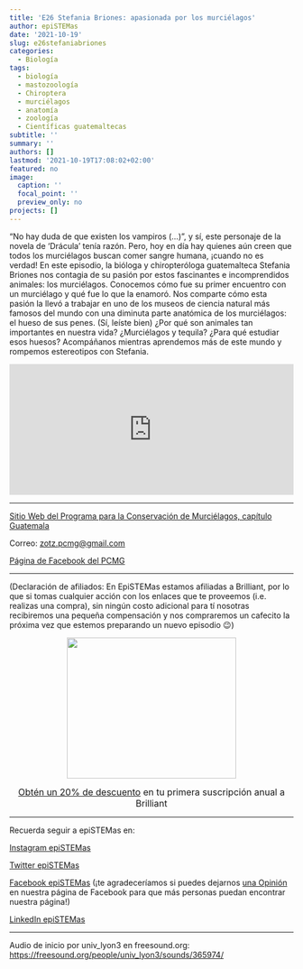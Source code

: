 ```yaml
---
title: 'E26 Stefania Briones: apasionada por los murciélagos'
author: epiSTEMas
date: '2021-10-19'
slug: e26stefaniabriones
categories:
  - Biología
tags:
  - biología
  - mastozoología
  - Chiroptera
  - murciélagos
  - anatomía
  - zoología
  - Científicas guatemaltecas
subtitle: ''
summary: ''
authors: []
lastmod: '2021-10-19T17:08:02+02:00'
featured: no
image:
  caption: ''
  focal_point: ''
  preview_only: no
projects: []
---
```



“No hay duda de que existen los vampiros (…)”, y sí, este personaje de la novela de ‘Drácula’ tenía razón. Pero, hoy en día hay quienes aún creen que todos los murciélagos buscan comer sangre humana, ¡cuando no es verdad! En este episodio, la bióloga y chiropteróloga guatemalteca Stefania Briones nos contagia de su pasión por estos fascinantes e incomprendidos animales: los murciélagos. Conocemos cómo fue su primer encuentro con un murciélago y qué fue lo que la enamoró. Nos comparte cómo esta pasión la llevó a trabajar en uno de los museos de ciencia natural más famosos del mundo con una diminuta parte anatómica de los murciélagos: el hueso de sus penes. (Sí, leíste bien) ¿Por qué son animales tan importantes en nuestra vida? ¿Murciélagos y tequila? ¿Para qué estudiar esos huesos? Acompáñanos mientras aprendemos más de este mundo y rompemos estereotipos con Stefania.

<iframe src="https://open.spotify.com/embed/episode/60TyTXjc1t46kyzcUWBFJw" width="100%" height="232" frameBorder="0" allowfullscreen="" allow="autoplay; clipboard-write; encrypted-media; fullscreen; picture-in-picture"></iframe>

- - - - -

[Sitio Web del Programa para la Conservación de Murciélagos, capítulo Guatemala](https://sites.google.com/site/pcmguatemala/)

Correo: zotz.pcmg@gmail.com

[Página de Facebook del PCMG](https://www.facebook.com/pcmg.murcielagosguatemala/)

- - - - -

(Declaración de afiliados: En EpiSTEMas estamos afiliadas a Brilliant, por lo que si tomas cualquier acción con los enlaces que te proveemos (i.e. realizas una compra), sin ningún costo adicional para tí nosotras recibiremos una pequeña compensación y nos compraremos un cafecito la próxima vez que estemos preparando un nuevo episodio 😉)

<center>
<a href="https://brilliant.sjv.io/c/2994553/1003364/12858?subId1=epiSTEMas&u=http%3A%2F%2Fbrilliant.org%2Fimpactnetwork%2F%3Firclickid%3D%7Bclickid%7D%26utm_medium%3Daffiliates%26utm_campaign%3D%7Birpid%7D%26utm_source%3D%7Bmp_value1%7D%26utm_content%3D%7Btimestamp%7D_%7Biradtype%7D_%7Biradname%7D%26utm_term%3D%7Bmp_value2%7D" target="_top" id="1003364"><img src="//a.impactradius-go.com/display-ad/12858-1003364" border="0" alt="" width="300" height="250"/></a><img height="0" width="0" src="https://imp.pxf.io/i/2994553/1003364/12858?subId1=epiSTEMas" style="position:absolute;visibility:hidden;" border="1" />


<font size="3"> [Obtén un 20% de descuento](https://brilliant.sjv.io/c/2994553/1003358/12858?subId1=EpiSTEMas&u=http%3A%2F%2Fbrilliant.org%2Fimpactnetwork%2F) en tu primera suscripción anual a Brilliant </font> 
</center>


- - - - -

Recuerda seguir a epiSTEMas en:

[Instagram epiSTEMas](https://www.instagram.com/epistemas/)  

[Twitter epiSTEMas](https://twitter.com/epiSTEMas_Pod)

[Facebook epiSTEMas](https://www.facebook.com/epiSTEMasPod) (¡te agradeceríamos si puedes dejarnos [una Opinión](https://www.facebook.com/epiSTEMasPod/reviews/) en nuestra página de Facebook para que más personas puedan encontrar nuestra página!)

[LinkedIn epiSTEMas](https://www.linkedin.com/company/epistemas-podcast/)


-----

Audio de inicio por univ_lyon3 en freesound.org: https://freesound.org/people/univ_lyon3/sounds/365974/